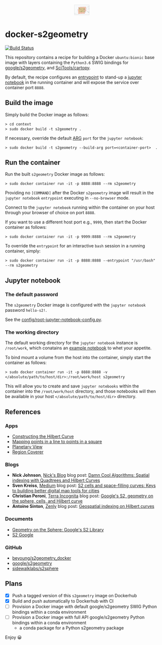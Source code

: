 <h1 align="center">
  <a href="https://s2geometry.io/" style="display: block; margin: 0 auto;">
   <img src="https://raw.githubusercontent.com/bjlittle/docker-s2geometry/master/s2geometry.png"
        style="max-width: 10%;" alt="s2geometry"></a>
</h1>

# docker-s2geometry

[![Build Status](https://api.cirrus-ci.com/github/bjlittle/docker-s2geometry.svg)](https://cirrus-ci.com/bjlittle/s2geometry)

This repository contains a recipe for building a Docker `ubuntu:bionic` base image with layers containing the `Python3.6` SWIG bindings for [google/s2geometry](https://github.com/google/s2geometry), and [SciTools/cartopy](https://github.com/SciTools/cartopy).

By default, the recipe configures an [entrypoint](https://docs.docker.com/engine/reference/builder/#entrypoint) to stand-up a [jupyter notebook](https://jupyter.org/) in the running container and will expose the service over container port `8888`.

## Build the image
Simply build the Docker image as follows:
```
> cd context
> sudo docker build -t s2geometry .
```
If necessary, override the default [ARG](https://docs.docker.com/engine/reference/builder/#arg) `port` for the `jupyter notebook`:
```
> sudo docker build -t s2geometry --build-arg port=<container-port>  .
```

## Run the container
Run the built `s2geometry` Docker image as follows:
```
> sudo docker container run -it -p 8888:8888 --rm s2geometry
```
Providing no `[COMMAND]` after the Docker `s2geometry` image will result in the `jupyter notebook` `entrypoint` executing in `--no-browser` mode.

Connect to the `jupyter notebook` running within the container on your host through your browser of choice on port `8888`.

If you want to use a different host port e.g., `9999`, then start the Docker container as follows:
```
> sudo docker container run -it -p 9999:8888 --rm s2geometry
```

To override the `entrypoint` for an interactive `bash` session in a running container, simply:
```
> sudo docker container run -it -p 8888:8888 --entrypoint "/usr/bash" --rm s2geometry
```

## Jupyter notebook

### The default password
The `s2geometry` Docker image is configured with the `jupyter notebook` password `hello-s2!`.

See the [config/root-jupyter-notebook-config.py](https://github.com/bjlittle/docker-s2geometry/blob/master/context/config/root-jupyter-notebook-config.py#L281).

### The working directory
The default working directory for the `jupyter notebook` instance is `/root/work`, which conatains an [example notebook](https://github.com/bjlittle/docker-s2geometry/blob/master/context/notebooks/example.ipynb) to whet your appetite.

To bind mount a volume from the host into the container, simply start the container as follows:
```
> sudo docker container run -it -p 8888:8888 -v </absolute/path/to/host/dir>:/root/work/host s2geometry
```
This will allow you to create and save `jupyter notebooks` within the container into the `/root/work/host` directory, and those notebooks will then be available in your host `</absolute/path/to/host/dir>` directory.

## References
### Apps
- [Constructing the Hilbert Curve](http://bit-player.org/extras/hilbert/hilbert-construction.html)
- [Mapping points in a line to points in a square](http://bit-player.org/extras/hilbert/hilbert-mapping.html)
- [Planetary View](https://s2.sidewalklabs.com/planetaryview/)
- [Region Coverer](https://s2.sidewalklabs.com/regioncoverer/)

### Blogs
- **Nick Johnson**, [Nick's Blog](http://blog.notdot.net/) blog post: [Damn Cool Algorithms: Spatial indexing with Quadtrees and Hilbert Curves](http://blog.notdot.net/2009/11/Damn-Cool-Algorithms-Spatial-indexing-with-Quadtrees-and-Hilbert-Curves)
- **Sven Kreiss**, [Medium](https://medium.com/) blog post: [S2 cells and space-filling curves: Keys to building better digital map tools for cities](https://medium.com/sidewalk-talk/s2-cells-and-space-filling-curves-keys-to-building-better-digital-map-tools-for-cities-a312aa5e2f59)
- **Christian Peroni**, [Terra Incognita](http://blog.christianperone.com/) blog post: [Google's S2, geometry on the sphere, cells, and Hilbert curve](http://blog.christianperone.com/2015/08/googles-s2-geometry-on-the-sphere-cells-and-hilbert-curve/)
- **Antoine Sinton**, [Zenly](https://blog.zen.ly/) blog post: [Geospatial indexing on Hilbert curves](https://blog.zen.ly/geospatial-indexing-on-hilbert-curves-2379b929addc)

### Documents
- [Geometry on the Sphere: Google's S2 Library](https://docs.google.com/presentation/d/1Hl4KapfAENAOf4gv-pSngKwvS_jwNVHRPZTTDzXXn6Q/view#slide=id.i0)
- [S2 Google](https://s2geometry.io/)

### GitHub
- [beyoung/s2geometry_docker](https://github.com/beyoung/s2geometry_docker)
- [google/s2geometry](https://github.com/google/s2geometry)
- [sidewalklabs/s2sphere](https://github.com/sidewalklabs/s2sphere)

## Plans
- [x] Push a tagged version of this `s2geometry` image on Dockerhub
- [x] Build and push automatically to Dockerhub with CI 
- [ ] Provision a Docker image with default google/s2geometry SWIG Python bindings within a conda environment
- [ ] Provision a Docker image with full API google/s2geometry Python bindings within a conda environment
  - a conda package for a Python s2geometry package

Enjoy 😀
